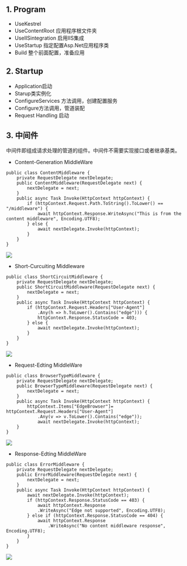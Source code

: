 ## 1. Program

* UseKestrel 
* UseContentRoot 应用程序根文件夹
* UseIISintegration 启用IIS集成
* UseStartup 指定配置Asp.Net应用程序类
* Build 整个前面配置，准备应用

## 2. Startup

* Application启动
* Starup类实例化 
* ConfigureServices 方法调用，创建配置服务
* Configure方法调用，管道装配
* Request Handling 启动

## 3. 中间件

中间件即组成请求处理的管道的组件。中间件不需要实现接口或者继承基类。

* Content-Generation MiddleWare

```
public class ContentMiddleware {
    private RequestDelegate nextDelegate;
    public ContentMiddleware(RequestDelegate next) {
        nextDelegate = next;
    }
    public async Task Invoke(HttpContext httpContext) {
        if (httpContext.Request.Path.ToString().ToLower() == "/middleware") {
            await httpContext.Response.WriteAsync("This is from the content middleware", Encoding.UTF8);
        } else {
            await nextDelegate.Invoke(httpContext);
        }
    }
}
```

![](http://pic.yupoo.com/aizaiyishunjian/GznRKcaH/medium.jpg)

* Short-Curcuiting Middleware

```
public class ShortCircuitMiddleware {
    private RequestDelegate nextDelegate;
    public ShortCircuitMiddleware(RequestDelegate next) {
        nextDelegate = next;
    }
    public async Task Invoke(HttpContext httpContext) {
        if (httpContext.Request.Headers["User-Agent"]
            .Any(h => h.ToLower().Contains("edge"))) {
            httpContext.Response.StatusCode = 403;
        } else {
            await nextDelegate.Invoke(httpContext);
        }
    }
}
```

![](http://pic.yupoo.com/aizaiyishunjian/GznRKqSa/medium.jpg)

* Request-Edting MiddleWare

```
public class BrowserTypeMiddleware {
    private RequestDelegate nextDelegate;
    public BrowserTypeMiddleware(RequestDelegate next) {
        nextDelegate = next;
    }
    public async Task Invoke(HttpContext httpContext) {
        httpContext.Items["EdgeBrowser"]= httpContext.Request.Headers["User-Agent"]
            .Any(v => v.ToLower().Contains("edge"));
            await nextDelegate.Invoke(httpContext);
    }
}
```

![](http://pic.yupoo.com/aizaiyishunjian/GznRKiAb/medium.jpg)

* Response-Edting MiddleWare

```
public class ErrorMiddleware {
    private RequestDelegate nextDelegate;
    public ErrorMiddleware(RequestDelegate next) {
        nextDelegate = next;
    }
    public async Task Invoke(HttpContext httpContext) {
        await nextDelegate.Invoke(httpContext);
        if (httpContext.Response.StatusCode == 403) {
            await httpContext.Response
            .WriteAsync("Edge not supported", Encoding.UTF8);
        } else if (httpContext.Response.StatusCode == 404) {
            await httpContext.Response
                .WriteAsync("No content middleware response", Encoding.UTF8);
        }
    }
}
```

![](http://pic.yupoo.com/aizaiyishunjian/GznRKn0g/medium.jpg)

